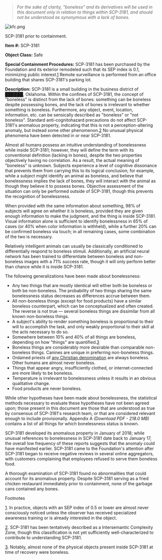 > _For the sake of clarity, "boneless" and its derivatives will be used in this document only in relation to things within SCP-3181, and should not be understood as synonymous with a lack of bones._

![kfc.png](http://scp-wiki.wdfiles.com/local--files/scp-3181/kfc.png)

SCP-3181 prior to containment.

**Item #:** SCP-3181

**Object Class:** Safe

**Special Containment Procedures:** SCP-3181 has been purchased by the Foundation and its exterior remodeled such that its SEP index is 0.1, minimizing public interest.[1](javascript:;) Remote surveillance is performed from an office building that shares SCP-3181's parking lot.

**Description:** SCP-3181 is a small building in the business district of ██████, Oklahoma. Within the confines of SCP-3181, the concept of "boneless" is distinct from the lack of bones: something can be boneless despite possessing bones, and the lack of bones is irrelevant to whether something is boneless. Furthermore, any object, event, location, information, etc. can be sensically described as "boneless" or "not boneless". Standard anti-cognitohazard precautions do not affect SCP-3181's anomalous property, indicating that this is not a perception-altering anomaly, but instead some other phenomenon.[2](javascript:;) No unusual physical phenomena have been detected in or near SCP-3181.

Almost all humans possess an intuitive understanding of bonelessness while inside SCP-3181; however, they will define the term with its conventional definition (lacking in bones), despite the two properties objectively having no correlation. As a result, the actual meaning of "boneless" is unknown. Subjects experience a level of cognitive dissonance that prevents them from carrying this to its logical conclusion; for example, while a subject might identify an animal as boneless, and believe that bonelessness implies the lack of bones, they will interact with the animal as though they believe it to possess bones. Objective assessment of the situation can only be performed outside of SCP-3181, though this prevents the recognition of bonelessness.

When provided with the same information about something, 98% of subjects will agree on whether it is boneless, provided they are given enough information to make the judgment, and the thing is inside SCP-3181. Visual information alone is sufficient to identify bonelessness in 65% of cases (or 40% when color information is withheld), while a further 20% can be confirmed boneless via touch; in all remaining cases, some combination of the two is necessary.

Relatively intelligent animals can usually be classically conditioned to differentially respond to boneless stimuli. Additionally, an artificial neural network has been trained to differentiate between boneless and non-boneless images with a 71% success rate, though it will only perform better than chance while it is inside SCP-3181.

The following generalizations have been made about bonelessness:

*   Any two things that are mostly identical will either both be boneless or both be non-boneless. The probability of two things sharing the same bonelessness status decreases as differences accrue between them.
*   All non-boneless things (except for food products) have a similar boneless counterpart, which can be conceptualized and often created. The reverse is not true — several boneless things are dissimilar from all known non-boneless things.
*   A subject's ability to render something boneless is proportional to their will to accomplish the task, and only weakly proportional to their skill at the acts necessary to do so.
*   Somewhere between 10% and 40% of all things are boneless, depending on how "things" are quantified.[3](javascript:;)
*   Boneless things are considerably more desirable than comparable non-boneless things. Canines are unique in preferring non-boneless things.
*   Ordained priests of [any Christian denomination](/scp-3250) are always boneless. Other humans are almost never boneless.
*   Things that appear angry, insufficiently clothed, or internet-connected are more likely to be boneless.
*   Temperature is irrelevant to bonelessness unless it results in an obvious qualitative change.
*   Food products are never boneless.

While other hypotheses have been made about bonelessness, the statistical methods necessary to evaluate these hypotheses have not been agreed upon; those present in this document are those that are understood as true by consensus of SCP-3181's research team, or that are considered relevant enough to include provisionally. Appendix A _(Download PDF - 218.0 MB)_ contains a list of all things for which bonelessness status is known.

SCP-3181 developed its anomalous property in January of 2018; while unusual references to bonelessness in SCP-3181 date back to January 17, the overall low frequency of these reports suggests that the anomaly could have manifested earlier. SCP-3181 came to the Foundation's attention after SCP-3181 began to receive negative reviews in several online aggregators, with customers complaining that employees refused to serve them boneless food.

A thorough examination of SCP-3181 found no abnormalities that could account for its anomalous property. Despite SCP-3181 serving as a fried chicken restaurant immediately prior to containment, none of the garbage cans contained any bones.

Footnotes

[1](javascript:;). In practice, objects with an SEP index of 0.5 or lower are almost never consciously noticed unless the observer has received specialized awareness training or is already interested in the object.

[2](javascript:;). SCP-3181 has been tentatively described as a Intersemantic Complexity Zone, though this classification is not yet sufficiently well-characterized to contribute to understanding SCP-3181.

[3](javascript:;). Notably, almost none of the physical objects present inside SCP-3181 at time of recovery were boneless.